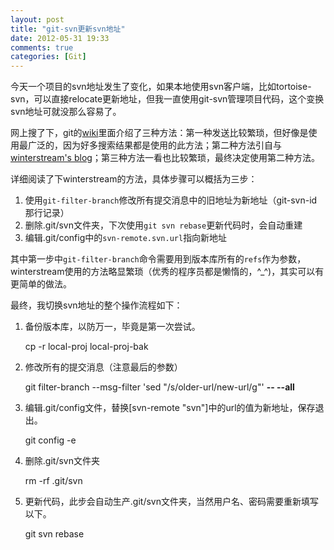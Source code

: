 ```yaml
---
layout: post
title: "git-svn更新svn地址"
date: 2012-05-31 19:33
comments: true
categories: [Git]
---
```

今天一个项目的svn地址发生了变化，如果本地使用svn客户端，比如tortoise-svn，可以直接relocate更新地址，但我一直使用git-svn管理项目代码，这个变换svn地址可就没那么容易了。

网上搜了下，git的[wiki][1]里面介绍了三种方法：第一种发送比较繁琐，但好像是使用最广泛的，因为好多搜索结果都是使用的此方法；第二种方法引自与[winterstream's blog][2]；第三种方法一看也比较繁琐，最终决定使用第二种方法。

详细阅读了下winterstream的方法，具体步骤可以概括为三步：
<!--more-->
1. 使用`git-filter-branch`修改所有提交消息中的旧地址为新地址（git-svn-id那行记录）
2. 删除.git/svn文件夹，下次使用`git svn rebase`更新代码时，会自动重建
3. 编辑.git/config中的`svn-remote.svn.url`指向新地址

其中第一步中`git-filter-branch`命令需要用到版本库所有的`refs`作为参数，winterstream使用的方法略显繁琐（优秀的程序员都是懒惰的，^_^)，其实可以有更简单的做法。

最终，我切换svn地址的整个操作流程如下：

1. 备份版本库，以防万一，毕竟是第一次尝试。

    cp -r local-proj local-proj-bak

2. 修改所有的提交消息（注意最后的参数）

    git filter-branch --msg-filter 'sed "/s/older-url/new-url/g"' **-- --all**

3. 编辑.git/config文件，替换[svn-remote "svn"]中的url的值为新地址，保存退出。

    git config -e

4. 删除.git/svn文件夹

    rm -rf .git/svn

5. 更新代码，此步会自动生产.git/svn文件夹，当然用户名、密码需要重新填写以下。

    git svn rebase

[1]: https://git.wiki.kernel.org/index.php/GitSvnSwitch
[2]: http://translate.org.za/blogs/wynand/en/content/changing-your-svn-repository-address-git-svn-setup